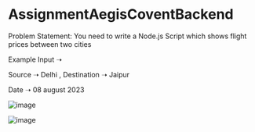 # AssignmentAegisCoventBackend

Problem Statement: You need to write a Node.js Script which shows flight prices between two cities

Example Input ➝ 

Source ➝ Delhi , Destination ➝ Jaipur

Date ➝ 08 august 2023


![image](https://github.com/Shevaitverma/AssignmentAegisCoventBackend/assets/54855567/c00835d7-9f50-4584-b17e-b2defc58a60c)


![image](https://github.com/Shevaitverma/AssignmentAegisCoventBackend/assets/54855567/1c1020d1-ca53-4dcf-80ae-43de2aad1822)
